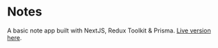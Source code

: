 # Notes
A basic note app built with NextJS, Redux Toolkit & Prisma. [Live version here](https://notes.calebwilson.dev).
